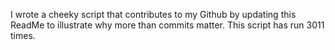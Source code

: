 I wrote a cheeky script that contributes to my Github by updating this ReadMe to illustrate why more than commits matter. This script has run 3011 times.